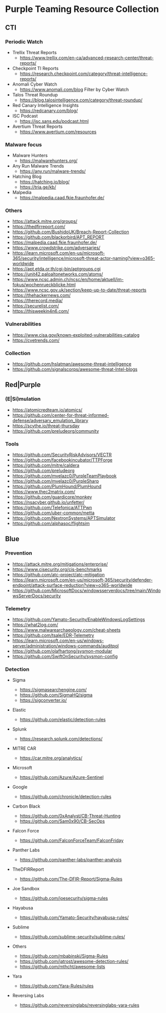 # Purple Teaming Resource Collection

## CTI
### Periodic Watch
- Trellix Threat Reports
  - https://www.trellix.com/en-ca/advanced-research-center/threat-reports/
- Checkpoint TI Reports
  - https://research.checkpoint.com/category/threat-intelligence-reports/
- Anomali Cyber Watch
  - https://www.anomali.com/blog Filter by Cyber Watch
- Talos Threat Roundup
  - https://blog.talosintelligence.com/category/threat-roundup/
- Red Canary Intelligence Insights
  - https://redcanary.com/blog/
- ISC Podcast
  - https://isc.sans.edu/podcast.html
- Avertium Threat Reports
  - https://www.avertium.com/resources

### Malware focus
- Malware Hunters
  - https://malwarehunters.org/
- Any Run Malware Trends
  - https://any.run/malware-trends/
- Hatching Blog
  - https://hatching.io/blog/
  - https://tria.ge/kb/
- Malpedia
  - https://malpedia.caad.fkie.fraunhofer.de/


### Others
-  https://attack.mitre.org/groups/
-  https://thedfirreport.com/
-  https://github.com/BushidoUK/Breach-Report-Collection
-  https://github.com/blackorbird/APT_REPORT
-  https://malpedia.caad.fkie.fraunhofer.de/
-  https://www.crowdstrike.com/adversaries/
-  https://learn.microsoft.com/en-us/microsoft-365/security/intelligence/microsoft-threat-actor-naming?view=o365-worldwide
-  https://apt.etda.or.th/cgi-bin/aptgroups.cgi
-  https://unit42.paloaltonetworks.com/atoms/
-  https://www.ncsc.admin.ch/ncsc/en/home/aktuell/im-fokus/wochenrueckblicke.html
-  https://www.ncsc.gov.uk/section/keep-up-to-date/threat-reports
-  https://thehackernews.com/
-  https://therecord.media/
-  https://securelist.com/
-  https://thisweekin4n6.com/

### Vulnerabilities
-  https://www.cisa.gov/known-exploited-vulnerabilities-catalog
-  https://cvetrends.com/


### Collection
-  https://github.com/hslatman/awesome-threat-intelligence
-  https://github.com/signalscorps/awesome-threat-Intel-blogs


## Red|Purple
### (E|Si)mulation
-  https://atomicredteam.io/atomics/
-  https://github.com/center-for-threat-informed-defense/adversary_emulation_library
-  https://scythe.io/threat-thursday
-  https://github.com/preludeorg/community


### Tools
-  https://github.com/SecurityRiskAdvisors/VECTR
-  https://github.com/facebookincubator/TTPForge
-  https://github.com/mitre/caldera
-  https://github.com/preludeorg
-  https://github.com/mvelazc0/PurpleTeamPlaybook
-  https://github.com/mvelazc0/PurpleSharp
-  https://github.com/PlumHound/PlumHound
-  https://www.thec2matrix.com/
-  https://github.com/guardicore/monkey
-  https://nsacyber.github.io/unfetter/
-  https://github.com/Telefonica/ATTPwn
-  https://github.com/uber-common/metta
-  https://github.com/NextronSystems/APTSimulator
-  https://github.com/alphasoc/flightsim


## Blue 

### Prevention
-  https://attack.mitre.org/mitigations/enterprise/
-  https://www.cisecurity.org/cis-benchmarks
-  https://github.com/atc-project/atc-mitigation
-  https://learn.microsoft.com/en-us/microsoft-365/security/defender-endpoint/attack-surface-reduction?view=o365-worldwide
-  https://github.com/MicrosoftDocs/windowsserverdocs/tree/main/WindowsServerDocs/security


### Telemetry
-  https://github.com/Yamato-Security/EnableWindowsLogSettings
-  https://what2log.com/
-  https://www.malwarearchaeology.com/cheat-sheets
-  https://github.com/tsale/EDR-Telemetry
-  https://learn.microsoft.com/en-us/windows-server/administration/windows-commands/auditpol
-  https://github.com/olafhartong/sysmon-modular
-  https://github.com/SwiftOnSecurity/sysmon-config


### Detection
- Sigma
	- https://sigmasearchengine.com/
	- https://github.com/SigmaHQ/sigma
	- https://sigconverter.io/
- Elastic
	- https://github.com/elastic/detection-rules
- Splunk
	- https://research.splunk.com/detections/
- MITRE CAR
	- https://car.mitre.org/analytics/
- Microsoft
	- https://github.com/Azure/Azure-Sentinel
- Google
	- https://github.com/chronicle/detection-rules
- Carbon Black
	- https://github.com/0xAnalyst/CB-Threat-Hunting
	- https://github.com/Sam0x90/CB-SecOps
- Falcon Force
	- https://github.com/FalconForceTeam/FalconFriday
- Panther Labs
	- https://github.com/panther-labs/panther-analysis
- TheDFIRReport
	- https://github.com/The-DFIR-Report/Sigma-Rules
- Joe Sandbox
	- https://github.com/joesecurity/sigma-rules
- Hayabusa
	- https://github.com/Yamato-Security/hayabusa-rules/
- Sublime
	- https://github.com/sublime-security/sublime-rules/
- Others
	- https://github.com/mbabinski/Sigma-Rules
	- https://github.com/jatrost/awesome-detection-rules/
	- https://github.com/mthcht/awesome-lists


- Yara
	- https://github.com/Yara-Rules/rules
- Reversing Labs
	- https://github.com/reversinglabs/reversinglabs-yara-rules
